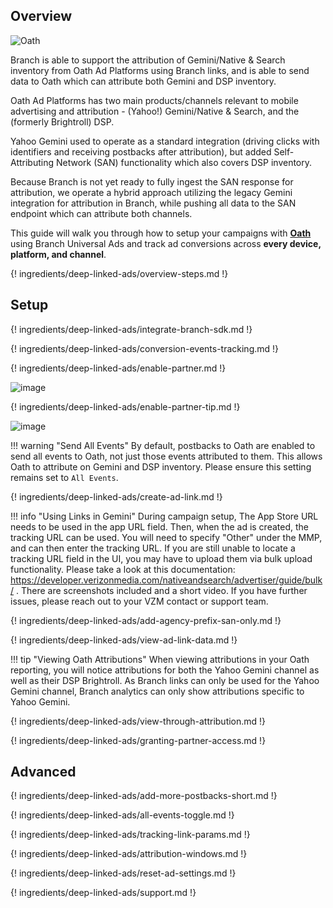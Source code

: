 ## Overview

![Oath](https://cdn.branch.io/branch-assets/ad-partner-manager/386574786681131050/oath-1544044998484.png)

Branch is able to support the attribution of Gemini/Native & Search inventory from Oath Ad Platforms using Branch links, and is able to send data to Oath which can attribute both Gemini and DSP inventory.

Oath Ad Platforms has two main products/channels relevant to mobile advertising and attribution - (Yahoo!) Gemini/Native & Search, and the (formerly Brightroll) DSP.

Yahoo Gemini used to operate as a standard integration (driving clicks with identifiers and receiving postbacks after attribution), but added Self-Attributing Network (SAN) functionality which also covers DSP inventory.

Because Branch is not yet ready to fully ingest the SAN response for attribution, we operate a hybrid approach utilizing the legacy Gemini integration for attribution in Branch, while pushing all data to the SAN endpoint which can attribute both channels.

This guide will walk you through how to setup your campaigns with **[Oath](https://gemini.yahoo.com/advertiser/home)** using Branch Universal Ads and track ad conversions across **every device, platform, and channel**.

{! ingredients/deep-linked-ads/overview-steps.md !}

## Setup

{! ingredients/deep-linked-ads/integrate-branch-sdk.md !}

{! ingredients/deep-linked-ads/conversion-events-tracking.md !}

{! ingredients/deep-linked-ads/enable-partner.md !}

![image](/_assets/img/pages/deep-linked-ads/oath/oath-enable.png)

{! ingredients/deep-linked-ads/enable-partner-tip.md !}

![image](/_assets/img/pages/deep-linked-ads/oath/oath-postbacks.png)

!!! warning "Send All Events"
	By default, postbacks to Oath are enabled to send all events to Oath, not just those events attributed to them. This allows Oath to attribute on Gemini and DSP inventory. Please ensure this setting remains set to `All Events`.

{! ingredients/deep-linked-ads/create-ad-link.md !}

!!! info "Using Links in Gemini"
	During campaign setup, The App Store URL needs to be used in the app URL field. Then, when the ad is created, the tracking URL can be used. You will need to specify "Other" under the MMP, and can then enter the tracking URL.
	If you are still unable to locate a tracking URL field in the UI, you may have to upload them via bulk upload functionality. Please take a look at this documentation:  https://developer.verizonmedia.com/nativeandsearch/advertiser/guide/bulk/ . There are screenshots included and a short video. If you have further issues, please reach out to your VZM contact or support team.

{! ingredients/deep-linked-ads/add-agency-prefix-san-only.md !}

{! ingredients/deep-linked-ads/view-ad-link-data.md !}

!!! tip "Viewing Oath Attributions"
	When viewing attributions in your Oath reporting, you will notice attributions for both the Yahoo Gemini channel as well as their DSP Brightroll.  As Branch links can only be used for the Yahoo Gemini channel, Branch analytics can only show attributions specific to Yahoo Gemini.

{! ingredients/deep-linked-ads/view-through-attribution.md !}

{! ingredients/deep-linked-ads/granting-partner-access.md !}

## Advanced

{! ingredients/deep-linked-ads/add-more-postbacks-short.md !}

{! ingredients/deep-linked-ads/all-events-toggle.md !}

{! ingredients/deep-linked-ads/tracking-link-params.md !}

{! ingredients/deep-linked-ads/attribution-windows.md !}

{! ingredients/deep-linked-ads/reset-ad-settings.md !}

{! ingredients/deep-linked-ads/support.md !}
